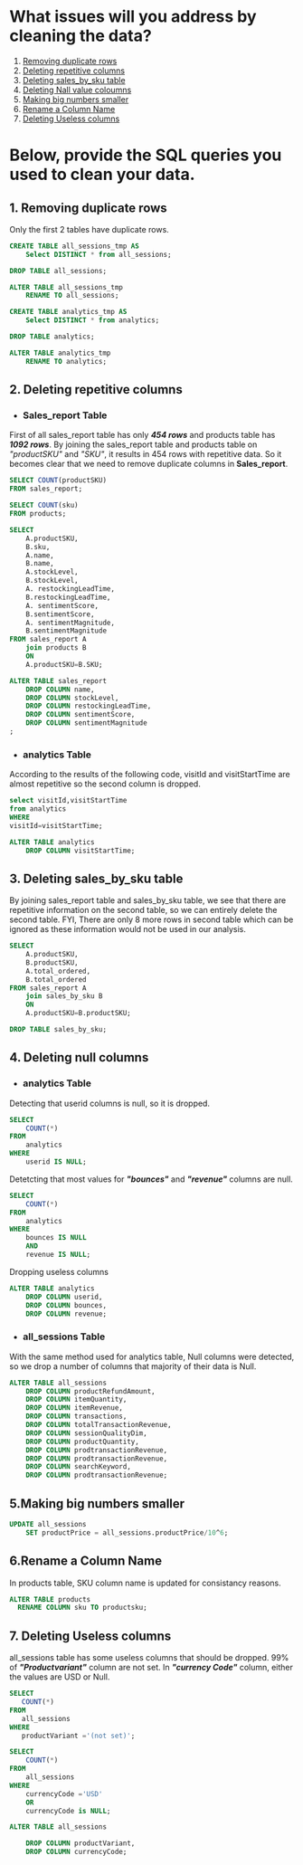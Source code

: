 # What issues will you address by cleaning the data?
1. [Removing duplicate rows](#1-removing-duplicate-rows)
2. [Deleting repetitive columns](#2-deleting-repetitive-columns)
3. [Deleting sales_by_sku table](#3-deleting-sales_by_sku-table)
4. [Deleting Nall value coloumns](#4-deleting-null-columns)
5. [Making big numbers smaller](#5making-big-numbers-smaller)
6. [Rename a Column Name](#6rename-a-column-name)
7. [Deleting Useless columns](#7-deleting-useless-columns)


# Below, provide the SQL queries you used to clean your data.

## 1. Removing duplicate rows
Only the first 2 tables have duplicate rows.
```SQL
CREATE TABLE all_sessions_tmp AS
    Select DISTINCT * from all_sessions;

DROP TABLE all_sessions;

ALTER TABLE all_sessions_tmp
    RENAME TO all_sessions;
```
```SQL
CREATE TABLE analytics_tmp AS
	Select DISTINCT * from analytics;

DROP TABLE analytics;

ALTER TABLE analytics_tmp
	RENAME TO analytics;
```
## 2. Deleting repetitive columns
- ### Sales_report Table
First of all sales_report table has only ***454 rows*** and products table has ***1092 rows***. By joining the sales_report table and products table on *"productSKU"* and *"SKU"*, it results in 454 rows with repetitive data. So it becomes clear that we need to remove duplicate columns in **Sales_report**. 

```sQL
SELECT COUNT(productSKU)
FROM sales_report;
```
```sQL
SELECT COUNT(sku)
FROM products;
```
``` SQL
SELECT 
	A.productSKU,
	B.sku,
	A.name,
	B.name,
	A.stockLevel,
	B.stockLevel,
	A. restockingLeadTime,
	B.restockingLeadTime,
	A. sentimentScore,
	B.sentimentScore,
	A. sentimentMagnitude,
	B.sentimentMagnitude
FROM sales_report A
	join products B
	ON
	A.productSKU=B.SKU;
```
``` SQL
ALTER TABLE sales_report
	DROP COLUMN name,
	DROP COLUMN stockLevel,
	DROP COLUMN restockingLeadTime,
	DROP COLUMN sentimentScore,
	DROP COLUMN sentimentMagnitude
;
```
- ### analytics Table
According to the results of the following code, visitId and visitStartTime are almost repetitive so the second column is dropped.
``` SQL
select visitId,visitStartTime
from analytics
WHERE
visitId=visitStartTime;

ALTER TABLE analytics
	DROP COLUMN visitStartTime;
```

## 3. Deleting sales_by_sku table
By joining sales_report table and sales_by_sku table, we see that there are repetitive information on the second table, so we can entirely delete the second table. FYI, There are only 8 more rows in second table which can be ignored as these information would not be used in our analysis.
``` SQL
SELECT 
	A.productSKU,
	B.productSKU,
	A.total_ordered,
	B.total_ordered
FROM sales_report A
	join sales_by_sku B
	ON
	A.productSKU=B.productSKU;
```
``` SQL
DROP TABLE sales_by_sku;
```

## 4. Deleting null columns
- ### analytics Table
Detecting that userid columns is null, so it is dropped.
``` SQL
SELECT 
	COUNT(*)
FROM 
	analytics
WHERE
    userid IS NULL;
```
Detetcting that most values for ***"bounces"*** and ***"revenue"*** columns are null.
``` SQL
SELECT 
	COUNT(*)
FROM 
	analytics
WHERE
    bounces IS NULL
	AND
	revenue IS NULL;
```
Dropping useless columns
``` SQL
ALTER TABLE analytics
	DROP COLUMN userid,
	DROP COLUMN bounces,
	DROP COLUMN revenue; 
```

- ###  all_sessions Table
With the same method used for analytics table, Null columns were detected, so we drop a number of columns that majority of their data is Null.
```SQL
ALTER TABLE all_sessions
	DROP COLUMN productRefundAmount,
	DROP COLUMN itemQuantity,
	DROP COLUMN itemRevenue,
	DROP COLUMN transactions,
	DROP COLUMN totalTransactionRevenue,
	DROP COLUMN sessionQualityDim,
	DROP COLUMN productQuantity, 
	DROP COLUMN prodtransactionRevenue, 
	DROP COLUMN prodtransactionRevenue, 
	DROP COLUMN searchKeyword,
	DROP COLUMN prodtransactionRevenue; 
```
## 5.Making big numbers smaller
```SQL
UPDATE all_sessions
	SET productPrice = all_sessions.productPrice/10^6;
```
## 6.Rename a Column Name
In products table, SKU column name is updated for consistancy reasons.
``` SQL
ALTER TABLE products
  RENAME COLUMN sku TO productsku;
```
 ## 7. Deleting Useless columns
 all_sessions table has some useless columns that should be dropped. 99% of ***"Productvariant"***  column are not set. In ***"currency Code"*** column, either the values are USD or Null. 
 ``` SQL
 SELECT 
	COUNT(*)
FROM 
	all_sessions
WHERE
	productVariant ='(not set)';
```
``` SQL
SELECT 
	COUNT(*)
FROM 
	all_sessions
WHERE
	currencyCode ='USD'
	OR
	currencyCode is NULL;
```
``` SQL
ALTER TABLE all_sessions

	DROP COLUMN productVariant, 
	DROP COLUMN currencyCode; 
```